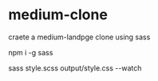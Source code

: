 # medium-clone

craete a medium-landpge clone using sass
<!-- for downloading npm -->
npm i -g sass

<!-- convert scss to css 
and then link css file -->
sass style.scss output/style.css  --watch